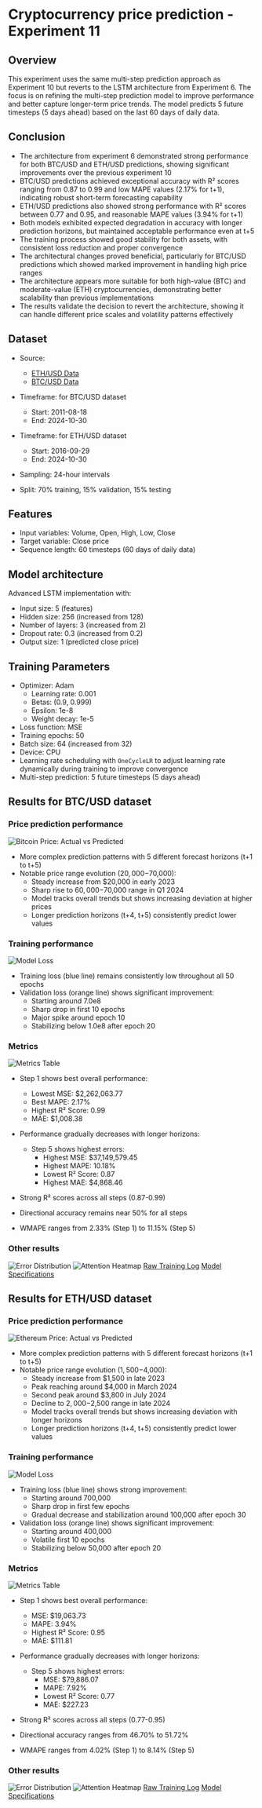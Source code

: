 # Cryptocurrency price prediction - Experiment 11

## Overview

This experiment uses the same multi-step prediction approach as Experiment 10 but reverts to the LSTM architecture from Experiment 6. The focus is on refining the multi-step prediction model to improve performance and better capture longer-term price trends. The model predicts 5 future timesteps (5 days ahead) based on the last 60 days of daily data.

## Conclusion

- The architecture from experiment 6 demonstrated strong performance for both BTC/USD and ETH/USD predictions, showing significant improvements over the previous experiment 10
- BTC/USD predictions achieved exceptional accuracy with R² scores ranging from 0.87 to 0.99 and low MAPE values (2.17% for t+1), indicating robust short-term forecasting capability
- ETH/USD predictions also showed strong performance with R² scores between 0.77 and 0.95, and reasonable MAPE values (3.94% for t+1)
- Both models exhibited expected degradation in accuracy with longer prediction horizons, but maintained acceptable performance even at t+5
- The training process showed good stability for both assets, with consistent loss reduction and proper convergence
- The architectural changes proved beneficial, particularly for BTC/USD predictions which showed marked improvement in handling high price ranges
- The architecture appears more suitable for both high-value (BTC) and moderate-value (ETH) cryptocurrencies, demonstrating better scalability than previous implementations
- The results validate the decision to revert the architecture, showing it can handle different price scales and volatility patterns effectively

## Dataset
- Source:
  - [ETH/USD Data](https://www.kaggle.com/datasets/imranbukhari/comprehensive-ethusd-1m-data)
  - [BTC/USD Data](https://www.kaggle.com/datasets/imranbukhari/comprehensive-btcusd-1m-data)

- Timeframe: for BTC/USD dataset
  - Start: 2011-08-18
  - End: 2024-10-30
- Timeframe: for ETH/USD dataset
  - Start: 2016-09-29
  - End: 2024-10-30
- Sampling: 24-hour intervals
- Split: 70% training, 15% validation, 15% testing

## Features
- Input variables: Volume, Open, High, Low, Close
- Target variable: Close price
- Sequence length: 60 timesteps (60 days of daily data)

## Model architecture
Advanced LSTM implementation with:
- Input size: 5 (features)
- Hidden size: 256 (increased from 128)
- Number of layers: 3 (increased from 2)
- Dropout rate: 0.3 (increased from 0.2)
- Output size: 1 (predicted close price)

## Training Parameters
- Optimizer: Adam
  - Learning rate: 0.001
  - Betas: (0.9, 0.999)
  - Epsilon: 1e-8
  - Weight decay: 1e-5
- Loss function: MSE
- Training epochs: 50
- Batch size: 64 (increased from 32)
- Device: CPU
- Learning rate scheduling with `OneCycleLR` to adjust learning rate dynamically during training to improve convergence
- Multi-step prediction: 5 future timesteps (5 days ahead)

## Results for BTC/USD dataset

### Price prediction performance
![Bitcoin Price: Actual vs Predicted](results/btc/time_series.png)

- More complex prediction patterns with 5 different forecast horizons (t+1 to t+5)
- Notable price range evolution ($20,000-$70,000):
  - Steady increase from $20,000 in early 2023
  - Sharp rise to $60,000-$70,000 range in Q1 2024
  - Model tracks overall trends but shows increasing deviation at higher prices
  - Longer prediction horizons (t+4, t+5) consistently predict lower values

### Training performance
![Model Loss](results/btc/training_history.png)

- Training loss (blue line) remains consistently low throughout all 50 epochs
- Validation loss (orange line) shows significant improvement:
  - Starting around 7.0e8
  - Sharp drop in first 10 epochs
  - Major spike around epoch 10
  - Stabilizing below 1.0e8 after epoch 20

### Metrics
![Metrics Table](results/btc/metrics_table.png)

- Step 1 shows best overall performance:
  - Lowest MSE: $2,262,063.77
  - Best MAPE: 2.17%
  - Highest R² Score: 0.99
  - MAE: $1,008.38

- Performance gradually decreases with longer horizons:
  - Step 5 shows highest errors:
    - Highest MSE: $37,149,579.45
    - Highest MAPE: 10.18%
    - Lowest R² Score: 0.87
    - Highest MAE: $4,868.46

- Strong R² scores across all steps (0.87-0.99)
- Directional accuracy remains near 50% for all steps
- WMAPE ranges from 2.33% (Step 1) to 11.15% (Step 5)

### Other results
![Error Distribution](results/btc/error_distribution.png)
![Attention Heatmap](results/btc/attention_heatmap.png)
[Raw Training Log](results/btc/training.log)
[Model Specifications](results/btc/model_specifications.txt)

## Results for ETH/USD dataset

### Price prediction performance
![Ethereum Price: Actual vs Predicted](results/eth/time_series.png)

- More complex prediction patterns with 5 different forecast horizons (t+1 to t+5)
- Notable price range evolution ($1,500-$4,000):
  - Steady increase from $1,500 in late 2023
  - Peak reaching around $4,000 in March 2024
  - Second peak around $3,800 in July 2024
  - Decline to $2,000-$2,500 range in late 2024
  - Model tracks overall trends but shows increasing deviation with longer horizons
  - Longer prediction horizons (t+4, t+5) consistently predict lower values
  
### Training performance
![Model Loss](results/eth/training_history.png)

- Training loss (blue line) shows strong improvement:
  - Starting around 700,000
  - Sharp drop in first few epochs
  - Gradual decrease and stabilization around 100,000 after epoch 30
- Validation loss (orange line) shows significant improvement:
  - Starting around 400,000
  - Volatile first 10 epochs
  - Stabilizing below 50,000 after epoch 20

### Metrics
![Metrics Table](results/eth/metrics_table.png)

- Step 1 shows best overall performance:
  - MSE: $19,063.73
  - MAPE: 3.94%
  - Highest R² Score: 0.95
  - MAE: $111.81

- Performance gradually decreases with longer horizons:
  - Step 5 shows highest errors:
    - MSE: $79,886.07
    - MAPE: 7.92%
    - Lowest R² Score: 0.77
    - MAE: $227.23

- Strong R² scores across all steps (0.77-0.95)
- Directional accuracy ranges from 46.70% to 51.72%
- WMAPE ranges from 4.02% (Step 1) to 8.14% (Step 5)

### Other results
![Error Distribution](results/eth/error_distribution.png)
![Attention Heatmap](results/eth/attention_heatmap.png)
[Raw Training Log](results/eth/training.log)
[Model Specifications](results/eth/model_specifications.txt)